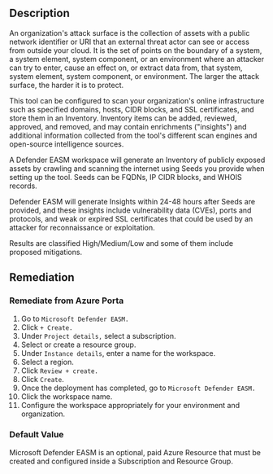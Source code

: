 ## Description

An organization's attack surface is the collection of assets with a public network identifier or URI that an external threat actor can see or access from outside your cloud. It is the set of points on the boundary of a system, a system element, system component, or an environment where an attacker can try to enter, cause an effect on, or extract data from, that system, system element, system component, or environment. The larger the attack surface, the harder it is to protect.

This tool can be configured to scan your organization's online infrastructure such as specified domains, hosts, CIDR blocks, and SSL certificates, and store them in an Inventory. Inventory items can be added, reviewed, approved, and removed, and may contain enrichments ("insights") and additional information collected from the tool's different scan engines and open-source intelligence sources.

A Defender EASM workspace will generate an Inventory of publicly exposed assets by crawling and scanning the internet using Seeds you provide when setting up the tool. Seeds can be FQDNs, IP CIDR blocks, and WHOIS records.

Defender EASM will generate Insights within 24-48 hours after Seeds are provided, and these insights include vulnerability data (CVEs), ports and protocols, and weak or expired SSL certificates that could be used by an attacker for reconnaissance or exploitation.

Results are classified High/Medium/Low and some of them include proposed mitigations.

## Remediation

### Remediate from Azure Porta

1. Go to `Microsoft Defender EASM.`
2. Click `+ Create.`
3. Under `Project details,` select a subscription.
4. Select or create a resource group.
5. Under `Instance details`, enter a name for the workspace.
6. Select a region.
7. Click `Review + create.`
8. Click `Create`.
9. Once the deployment has completed, go to `Microsoft Defender EASM.`
10. Click the workspace name.
11. Configure the workspace appropriately for your environment and organization.

### Default Value

Microsoft Defender EASM is an optional, paid Azure Resource that must be created and configured inside a Subscription and Resource Group.
